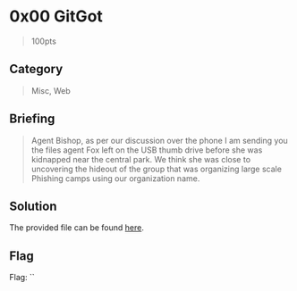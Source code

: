 # 0x00 GitGot
> 100pts

## Category
> Misc, Web

## Briefing
> Agent Bishop, as per our discussion over the phone I am sending you the files agent Fox left on the USB thumb drive before she was kidnapped near the central park.
We think she was close to uncovering the hideout of the group that was organizing large scale Phishing camps using our organization name.

## Solution
The provided file can be found [here](fox.zip).

## Flag
Flag: ``